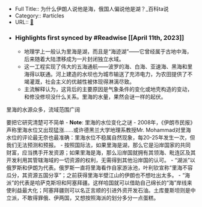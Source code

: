- Full Title:: 为什么伊朗人说他是海，俄国人偏说他是湖？_百科ta说
- Category:: #articles
- URL:: [🔗](https://baike.baidu.com/tashuo/browse/content?id=a1817d0f5edd73671e8835d6&lemmaId=310941&fromLemmaModule=pcRight&lemmaTitle=%E9%87%8C%E6%B5%B7&fromModule=lemma_right-tashuo-article)
- ### Highlights first synced by #Readwise [[April 11th, 2023]]
    - 地理学上一般认为里海是湖，而且是“海迹湖”——它曾经属于古地中海，后来随着大陆漂移成为一片封闭独立水域。
    - 这一工程实现了伟大的五海通航——波罗的海、白海、亚速海、黑海和里海得以联通。河上建造的水坝也为城市输送了充沛电力，为农田提供了不竭灌溉，社会主义的优越性被体现得淋漓尽致。
    - 主流解释认为，这背后的主要原因是气象条件的变化或地壳构造的变动，和修没修坝没什么关系。里海的水量，果然会谜一样的起伏。

里海的水源众多，流域范围广阔

要把它研究清楚可不简单
        - **Note**: 里海的水位变化之谜
    - 2008年，《伊朗市民报》声称里海水位又出现猛涨……或许德黑兰大学地理系教授Mr. Mohammad对里海水位的评论最无奈也最准确：里海水位不稳属自然现象，每20-25年发生一次，但我们无法预测和预报。
    - 按照国际法，如果里海是湖，那么它是沿岸国家的共同财富，应当携手开发资源；如果里海是海，那么沿岸国就拥有其领海、毗连区及其开发利用其管辖海域的一切资源的权利，无需得到其他沿岸国的认可。
    - “湖派”以俄罗斯和伊朗为代表。俄罗斯一直将里海看作自家游泳池，叶利钦宣称“里海不容瓜分，其资源五国分享”；之前获得里海半壁江山的伊朗也不想吐出太多。
    - “海派”的代表是哈萨克斯坦和阿塞拜疆。这样哈国就可以借助自己绵长的“海”岸线来使利益最大化；阿塞拜疆则可以名正言顺的引进外资开发石油。土库曼斯坦则是中立派，不敢得罪俄、伊两国，又想按照海派的划分多分一点蛋糕。
